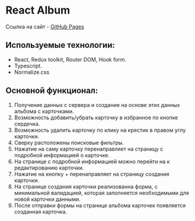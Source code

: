 # React Album

Ссылка на сайт - [GitHub Pages](https://sandman936.github.io/react-album/)

## Используемые технологии:
* React, Redux toolkit, Router DOM, Hook form.
* Typescript.
* Normalize.css

## Основной функционал:
1. Получение данных с сервера и создание на основе этих данных альбома с карточками.
2. Возможность добавить/убрать карточку в избранное по кнопке сердечка.
3. Возможность удалить карточку по клику на крестик в правом углу карточки.
4. Сверху расположены поисковые фильтры.
5. Нажатие на саму карточку перенаправляет на страницу с подробной информацией о карточке.
6. На странице с подробной информацией можно перейти на к редактированию карточки.
7. Нажатие на кнопку + перенаправляет на страницу создания карточки.
8. На странице создания карточки реализованна форма, с минимальной валидацией, которая заполняется необходимыми для новой карточки данными.
9. После отправки формы на странице альбома карточек появляется созданная карточка.
